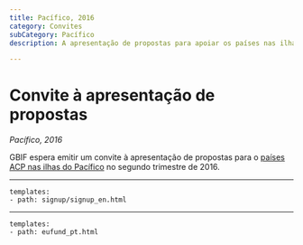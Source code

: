 ```yaml
---
title: Pacífico, 2016
category: Convites
subCategory: Pacífico
description: A apresentação de propostas para apoiar os países nas ilhas do Pacífico está prevista para 2016.

---
```

# Convite à apresentação de propostas

_Pacífico, 2016_

GBIF espera emitir um convite à apresentação de propostas para o [países ACP nas ilhas do Pacífico](https://ec.europa.eu/europeaid/regions/african-caribbean-and-pacific-acp-region_en) no segundo trimestre de 2016. 

-----------------

```styledYaml
templates:
- path: signup/signup_en.html
```

------

```styledYaml
templates:
- path: eufund_pt.html
```
